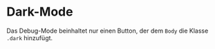 # Dark-Mode

Das Debug-Mode beinhaltet nur einen Button, der dem `Body` die Klasse `.dark` hinzufügt.